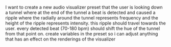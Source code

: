 I want to create a new audio visualizer preset that the user is looking down a tunnel where at the end of the tunnel a beat is detected and caused a ripple where the radially around the tunnel represents frequency and the height of the ripple represents intensity. this ripple should travel towards the user. every detected beat (70-180 bpm) should shift the hue of the tunnel from that point on. create variables in the preset so i can adjust anything that has an effect on the renderings of the visualizer